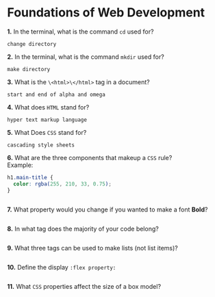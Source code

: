 # Foundations of Web Development

**1.** In the terminal, what is the command `cd` used for?

<!-- enter you answer in the space below -->

```
change directory
```

**2.** In the terminal, what is the command `mkdir` used for?

<!-- enter you answer in the space below -->

```
make directory
```

**3.** What is the `\<html>\</html>` tag in a document?

<!-- enter you answer in the space below -->

```
start and end of alpha and omega
```

**4.** What does `HTML` stand for?

<!-- enter you answer in the space below -->

```
hyper text markup language
```

**5.** What Does `CSS` stand for?

<!-- enter you answer in the space below -->

```
cascading style sheets
```

**6.** What are the three components that makeup a `CSS` rule? <br> Example:

```css
h1.main-title {
  color: rgba(255, 210, 33, 0.75);
}
```

<!-- enter you answer in the space below -->

```

```

**7.** What property would you change if you wanted to make a font **Bold**?

<!-- enter you answer in the space below -->

```

```

**8.** In what tag does the majority of your code belong?

<!-- enter you answer in the space below -->

```

```

**9.** What three tags can be used to make lists (not list items)?

<!-- enter you answer in the space below -->

```

```

**10.** Define the display `:flex property:`

<!-- enter you answer in the space below -->

```

```

**11.** What `CSS` properties affect the size of a box model?

<!-- enter you answer in the space below -->

```

```
